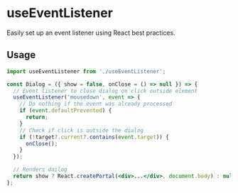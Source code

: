 # useEventListener

Easily set up an event listener using React best practices.

## Usage

```jsx
import useEventListener from './useEventListener';

const Dialog = ({ show = false, onClose = () => null }) => {
  // Event listener to close dialog on click outside element
  useEventListener('mousedown', event => {
    // Do nothing if the event was already processed
    if (event.defaultPrevented) {
      return;
    }
    // Check if click is outside the dialog
    if (!target?.current?.contains(event.target)) {
      onClose();
    }
  });

  // Renders dailog
  return show ? React.createPortal(<div>...</div>, document.body) : null;
};
```
